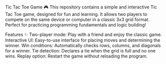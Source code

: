 Tic Tac Toe Game 🎮
This repository contains a simple and interactive Tic Tac Toe game, designed for fun and learning. It allows two players to compete on the same device or computer in a classic 3x3 grid format. Perfect for practicing programming fundamentals and logic building!

Features ✨
Two-player mode: Play with a friend and enjoy the classic game.
Interactive UI: Easy-to-use interface for placing moves and determining the winner.
Win conditions: Automatically checks rows, columns, and diagonals for a winner.
Tie detection: Declares a tie when the grid is full and no one wins.
Replay option: Restart the game without reloading the program.
